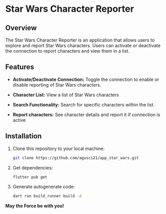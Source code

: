 # Star Wars Character Reporter

## Overview

The Star Wars Character Reporter is an application that allows users to explore and report Star Wars characters. Users can activate or deactivate the connection to report characters and view them in a list.

## Features

- **Activate/Deactivate Connection:** Toggle the connection to enable or disable reporting of Star Wars characters.

- **Character List:** View a list of Star Wars characters

- **Search Functionality:** Search for specific characters within the list.

- **Report characters:** See character details and report it if connection is active 

## Installation

1. Clone this repository to your local machine:

   ```bash
   git clone https://github.com/agusci21/app_star_wars.git

2. Get dependencies:

   ```bash
   flutter pub get
3. Generate autogenerate code:

   ```bash
   dart run build_runner build -d

**May the Force be with you!**

